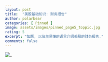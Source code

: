 ```yaml
---
layout: post
title:  "美股基础知识: 财务报告"
author: polarbear
categories: [ Pinned ]
image: assets/images/pinned_page5_toppic.jpg
rating: 5
excerpt: "如题, 以简单易懂的语言介绍美股的财务报告."
comments: false
---
```


![_]({{site.baseurl}}/assets/images/page5_pic1.jpg) 